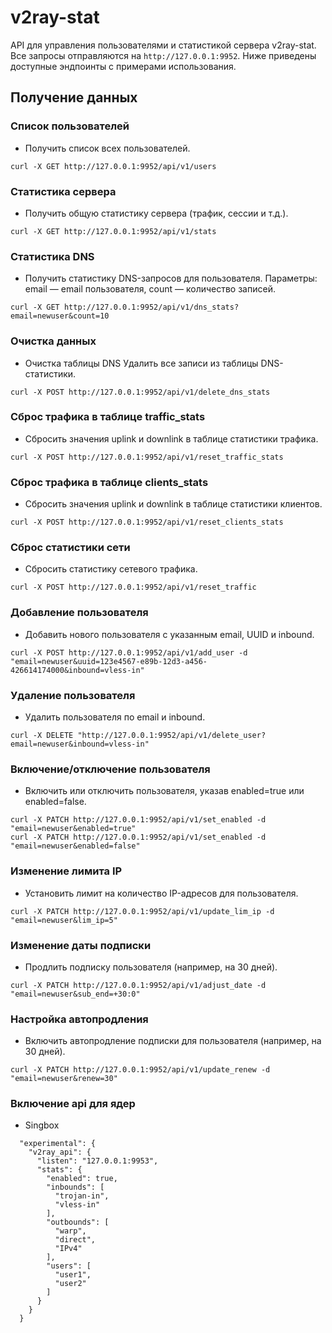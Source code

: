 # v2ray-stat

API для управления пользователями и статистикой сервера v2ray-stat. Все запросы отправляются на `http://127.0.0.1:9952`. Ниже приведены доступные эндпоинты с примерами использования.
## Получение данных
### Список пользователей
- Получить список всех пользователей.

`curl -X GET http://127.0.0.1:9952/api/v1/users`

### Статистика сервера
- Получить общую статистику сервера (трафик, сессии и т.д.).

`curl -X GET http://127.0.0.1:9952/api/v1/stats`

### Статистика DNS
- Получить статистику DNS-запросов для пользователя. Параметры: email — email пользователя, count — количество записей.

`curl -X GET http://127.0.0.1:9952/api/v1/dns_stats?email=newuser&count=10`

### Очистка данных
- Очистка таблицы DNS
Удалить все записи из таблицы DNS-статистики.

`curl -X POST http://127.0.0.1:9952/api/v1/delete_dns_stats`

### Сброс трафика в таблице traffic_stats
- Сбросить значения uplink и downlink в таблице статистики трафика.

`curl -X POST http://127.0.0.1:9952/api/v1/reset_traffic_stats`

### Сброс трафика в таблице clients_stats
- Сбросить значения uplink и downlink в таблице статистики клиентов.

`curl -X POST http://127.0.0.1:9952/api/v1/reset_clients_stats`

### Сброс статистики сети
- Сбросить статистику сетевого трафика.

`curl -X POST http://127.0.0.1:9952/api/v1/reset_traffic`

### Добавление пользователя
- Добавить нового пользователя с указанным email, UUID и inbound.

`curl -X POST http://127.0.0.1:9952/api/v1/add_user -d "email=newuser&uuid=123e4567-e89b-12d3-a456-426614174000&inbound=vless-in"`

### Удаление пользователя
- Удалить пользователя по email и inbound.

`curl -X DELETE "http://127.0.0.1:9952/api/v1/delete_user?email=newuser&inbound=vless-in"`

### Включение/отключение пользователя
- Включить или отключить пользователя, указав enabled=true или enabled=false.

```
curl -X PATCH http://127.0.0.1:9952/api/v1/set_enabled -d "email=newuser&enabled=true"
curl -X PATCH http://127.0.0.1:9952/api/v1/set_enabled -d "email=newuser&enabled=false"
```

### Изменение лимита IP
- Установить лимит на количество IP-адресов для пользователя.

`curl -X PATCH http://127.0.0.1:9952/api/v1/update_lim_ip -d "email=newuser&lim_ip=5"`

### Изменение даты подписки
- Продлить подписку пользователя (например, на 30 дней).

`curl -X PATCH http://127.0.0.1:9952/api/v1/adjust_date -d "email=newuser&sub_end=+30:0"`

### Настройка автопродления
- Включить автопродление подписки для пользователя (например, на 30 дней).

`curl -X PATCH http://127.0.0.1:9952/api/v1/update_renew -d "email=newuser&renew=30"`

### Включение api для ядер

- Singbox
```
  "experimental": {
    "v2ray_api": {
      "listen": "127.0.0.1:9953",
      "stats": {
        "enabled": true,
        "inbounds": [
          "trojan-in",
          "vless-in"
        ],
        "outbounds": [
          "warp",
          "direct",
          "IPv4"
        ],
        "users": [
          "user1",
          "user2"
        ]
      }
    }
  }
```
